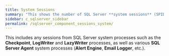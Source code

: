 ```yaml
---
title: ﻿System Sessions
summary: "This shows the number of SQL Server **system sessions** (SPIDs)."
sidebar: c_sqlserver_sidebar
permalink: /sqlserver_component_sessions_system/
---
```



This includes any sessions from SQL Server system processes such as  the **Checkpoint**, **LogWriter** and **LazyWriter** processes, as well as various  **SQL Server Agent** system processes (**Alert Engine**, **Email Logger**, etc.).

